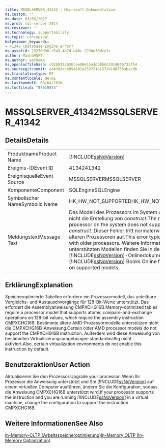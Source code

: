```yaml
---
title: MSSQLSERVER_41342 | Microsoft-Dokumentation
ms.custom: ''
ms.date: 03/06/2017
ms.prod: sql-server-2014
ms.reviewer: ''
ms.technology: supportability
ms.topic: conceptual
helpviewer_keywords:
- 41342 (Database Engine error)
ms.assetid: 28270d98-c543-4e7d-b40c-2200e38dce1c
author: MashaMSFT
ms.author: mathoma
ms.openlocfilehash: c0269322b30cee88e5ba3d50b6d391464b735f54
ms.sourcegitcommit: ad4d92dce894592a259721a1571b1d8736abacdb
ms.translationtype: MT
ms.contentlocale: de-DE
ms.lasthandoff: 08/04/2020
ms.locfileid: "87619873"
---
```

# <a name="mssqlserver_41342"></a><span data-ttu-id="04cc7-102">MSSQLSERVER_41342</span><span class="sxs-lookup"><span data-stu-id="04cc7-102">MSSQLSERVER_41342</span></span>
    
## <a name="details"></a><span data-ttu-id="04cc7-103">Details</span><span class="sxs-lookup"><span data-stu-id="04cc7-103">Details</span></span>  
  
|||  
|-|-|  
|<span data-ttu-id="04cc7-104">Produktname</span><span class="sxs-lookup"><span data-stu-id="04cc7-104">Product Name</span></span>|[!INCLUDE[ssNoVersion](../../includes/ssnoversion-md.md)]|  
|<span data-ttu-id="04cc7-105">Ereignis-ID</span><span class="sxs-lookup"><span data-stu-id="04cc7-105">Event ID</span></span>|<span data-ttu-id="04cc7-106">41342</span><span class="sxs-lookup"><span data-stu-id="04cc7-106">41342</span></span>|  
|<span data-ttu-id="04cc7-107">Ereignisquelle</span><span class="sxs-lookup"><span data-stu-id="04cc7-107">Event Source</span></span>|<span data-ttu-id="04cc7-108">MSSQLSERVER</span><span class="sxs-lookup"><span data-stu-id="04cc7-108">MSSQLSERVER</span></span>|  
|<span data-ttu-id="04cc7-109">Komponente</span><span class="sxs-lookup"><span data-stu-id="04cc7-109">Component</span></span>|<span data-ttu-id="04cc7-110">SQLEngine</span><span class="sxs-lookup"><span data-stu-id="04cc7-110">SQLEngine</span></span>|  
|<span data-ttu-id="04cc7-111">Symbolischer Name</span><span class="sxs-lookup"><span data-stu-id="04cc7-111">Symbolic Name</span></span>|<span data-ttu-id="04cc7-112">HK_HW_NOT_SUPPORTED</span><span class="sxs-lookup"><span data-stu-id="04cc7-112">HK_HW_NOT_SUPPORTED</span></span>|  
|<span data-ttu-id="04cc7-113">Meldungstext</span><span class="sxs-lookup"><span data-stu-id="04cc7-113">Message Text</span></span>|<span data-ttu-id="04cc7-114">Das Modell des Prozessors im System unterstützt nicht die Erstellung von *construct*.</span><span class="sxs-lookup"><span data-stu-id="04cc7-114">The model of the processor on the system does not support creating *construct*.</span></span> <span data-ttu-id="04cc7-115">Dieser Fehler tritt normalerweise bei älteren Prozessoren auf.</span><span class="sxs-lookup"><span data-stu-id="04cc7-115">This error typically occurs with older processors.</span></span> <span data-ttu-id="04cc7-116">Weitere Informationen zu unterstützten Modellen finden Sie in der [!INCLUDE[ssNoVersion](../../includes/ssnoversion-md.md)]-Onlinedokumentation.</span><span class="sxs-lookup"><span data-stu-id="04cc7-116">See [!INCLUDE[ssNoVersion](../../includes/ssnoversion-md.md)] Books Online for information on supported models.</span></span>|  
  
## <a name="explanation"></a><span data-ttu-id="04cc7-117">Erklärung</span><span class="sxs-lookup"><span data-stu-id="04cc7-117">Explanation</span></span>  
 <span data-ttu-id="04cc7-118">Speicheroptimierte Tabellen erfordern ein Prozessormodell, das unteilbare Vergleichs- und Austauschvorgänge für 128-Bit-Werte unterstützt. Das erfordert die Assemblyanweisung CMPXCHG16B.</span><span class="sxs-lookup"><span data-stu-id="04cc7-118">Memory-optimized tables require a processor model that supports atomic compare-and-exchange operations on 128-bit values, which require the assembly instruction CMPXCHG16B.</span></span> <span data-ttu-id="04cc7-119">Bestimmte ältere AMD-Prozessormodelle unterstützen nicht die CMPXCHG16B-Anweisung.</span><span class="sxs-lookup"><span data-stu-id="04cc7-119">Certain older AMD processor models do not support the CMPXCHG16B instruction.</span></span> <span data-ttu-id="04cc7-120">Außerdem wird diese Anweisung von bestimmten Virtualisierungsumgebungen standardmäßig nicht aktiviert.</span><span class="sxs-lookup"><span data-stu-id="04cc7-120">Also, certain virtualization environments do not enable this instruction by default.</span></span>  
  
## <a name="user-action"></a><span data-ttu-id="04cc7-121">Benutzeraktion</span><span class="sxs-lookup"><span data-stu-id="04cc7-121">User Action</span></span>  
 <span data-ttu-id="04cc7-122">Aktualisieren Sie den Prozessor.</span><span class="sxs-lookup"><span data-stu-id="04cc7-122">Upgrade your processor.</span></span> <span data-ttu-id="04cc7-123">Wenn Ihr Prozessor die Anweisung unterstützt und Sie [!INCLUDE[ssNoVersion](../../includes/ssnoversion-md.md)] auf einem virtuellen Computer ausführen, ändern Sie die Konfiguration, sodass die Anweisung CMPXCHG16B unterstützt wird.</span><span class="sxs-lookup"><span data-stu-id="04cc7-123">If your processor supports the instruction and you are running [!INCLUDE[ssNoVersion](../../includes/ssnoversion-md.md)] in a virtual machine, change the configuration to support the instruction CMPXCHG16B.</span></span>  
  
## <a name="see-also"></a><span data-ttu-id="04cc7-124">Weitere Informationen</span><span class="sxs-lookup"><span data-stu-id="04cc7-124">See Also</span></span>  
 [<span data-ttu-id="04cc7-125">In-Memory-OLTP &#40;Arbeitsspeicheroptimierung&#41;</span><span class="sxs-lookup"><span data-stu-id="04cc7-125">In-Memory OLTP &#40;In-Memory Optimization&#41;</span></span>](../in-memory-oltp/in-memory-oltp-in-memory-optimization.md)  
  
  

